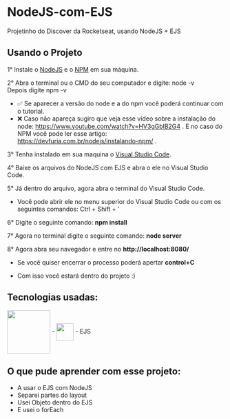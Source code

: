 # NodeJS-com-EJS
Projetinho do Discover da Rocketseat, usando NodeJS + EJS

## Usando o Projeto
1° Instale o <a href="https://nodejs.org/en/">NodeJS</a> e o <a href="https://www.npmjs.com/package/download">NPM</a> em sua máquina. <br>

2° Abra o terminal ou o CMD do seu computador e digite: node -v <br>
Depois digite npm -v
- ✅ Se aparecer a versão do node e a do npm você poderá continuar com o tutorial. <br>
- ❌ Caso não apareça sugiro que veja esse vídeo sobre a instalação do node: https://www.youtube.com/watch?v=HV3gGblB2G4 . E no caso do NPM você pode ler esse artigo: https://devfuria.com.br/nodejs/instalando-npm/ . <br>

3° Tenha instalado em sua maquina o <a href="https://code.visualstudio.com/">Visual Studio Code</a>.<br>

4° Baixe os arquivos do NodeJS com EJS e abra o ele no Visual Studio Code.<br>

5° Já dentro do arquivo, agora abra o terminal do Visual Studio Code.<br>
- Você pode abrir ele no menu superior do Visual Studio Code ou com os seguintes comandos: Ctrl + Shift + ' 

6° Digite o seguinte comando: **npm install**

7° Agora no terminal digite o seguinte comando: **node server**

8° Agora abra seu navegador e entre no **http://localhost:8080/**

- Se você quiser encerrar o processo poderá apertar **control+C**

- Com isso você estará dentro do projeto :)

## Tecnologias usadas:

<div>
  <img align = "center" width="100px" src = "https://cdn.jsdelivr.net/gh/devicons/devicon/icons/nodejs/nodejs-plain-wordmark.svg"> -
  <img align = "center" width="40px" src = "https://cdn.jsdelivr.net/gh/devicons/devicon/icons/npm/npm-original-wordmark.svg"> - 
  EJS
</div>

## O que pude aprender com esse projeto:

- A usar o EJS com NodeJS
- Separei partes do layout 
- Usei Objeto dentro do EJS
- E usei o forEach
